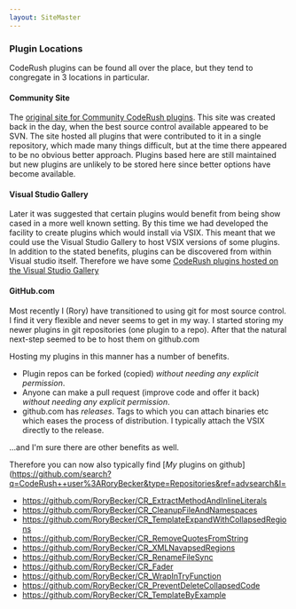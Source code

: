 ```yaml
---
layout: SiteMaster
---
```

### Plugin Locations
CodeRush plugins can be found all over the place, but they tend to congregate in 3 locations in particular.

#### Community Site
The [original site for Community CodeRush plugins](http://code.google.com/p/dxcorecommunityplugins/). This site was created back in the day, when the best source control available appeared to be SVN. 
The site hosted all plugins that were contributed to it in a single repository, which made many things difficult, but at the time there appeared to be no obvious better approach.
Plugins based here are still maintained but new plugins are unlikely to be stored here since better options have become available.

#### Visual Studio Gallery
Later it was suggested that certain plugins would benefit from being show cased in a more well known setting. By this time we had developed the facility to create plugins which would install via VSIX. This meant that we could use the Visual Studio Gallery to host VSIX versions of some plugins.
In addition to the stated benefits, plugins can be discovered from within Visual studio itself. 
Therefore we have some [CodeRush plugins hosted on the Visual Studio Gallery](http://visualstudiogallery.msdn.microsoft.com/site/search?query=CodeRush&f[0].Value=CodeRush%20&f[0].Type=SearchText&ac=4)

#### GitHub.com
Most recently I (Rory) have transitioned to using git for most source control. I find it very flexible and never seems to get in my way. 
I started storing my newer plugins in git repositories (one plugin to a repo). After that the natural next-step seemed to be to host them on github.com

Hosting my plugins in this manner has a number of benefits. 
 
 * Plugin repos can be forked (copied) *without needing any explicit permission*.
 * Anyone can make a pull request (improve code and offer it back) *without needing any explicit permission*.
 * github.com has *releases*. Tags to which you can attach binaries etc which eases the process of distribution. I typically attach the VSIX directly to the release.
 
 ...and I'm sure there are other benefits as well.

 Therefore you can now also typically find [*My* plugins on github](https://github.com/search?q=CodeRush++user%3ARoryBecker&type=Repositories&ref=advsearch&l=
 
 * https://github.com/RoryBecker/CR_ExtractMethodAndInlineLiterals
 * https://github.com/RoryBecker/CR_CleanupFileAndNamespaces
 * https://github.com/RoryBecker/CR_TemplateExpandWithCollapsedRegions
 * https://github.com/RoryBecker/CR_RemoveQuotesFromString
 * https://github.com/RoryBecker/CR_XMLNavapsedRegions
 * https://github.com/RoryBecker/CR_RenameFileSync
 * https://github.com/RoryBecker/CR_Fader
 * https://github.com/RoryBecker/CR_WrapInTryFunction
 * https://github.com/RoryBecker/CR_PreventDeleteCollapsedCode
 * https://github.com/RoryBecker/CR_TemplateByExample
 
 